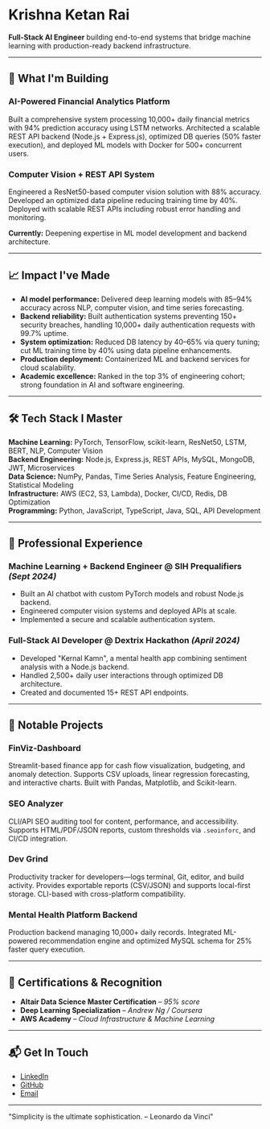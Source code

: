 # Krishna Ketan Rai

**Full-Stack AI Engineer** building end-to-end systems that bridge machine learning with production-ready backend infrastructure.

---

## 🚧 What I'm Building

### **AI-Powered Financial Analytics Platform**  
Built a comprehensive system processing 10,000+ daily financial metrics with 94% prediction accuracy using LSTM networks. Architected a scalable REST API backend (Node.js + Express.js), optimized DB queries (50% faster execution), and deployed ML models with Docker for 500+ concurrent users.

### **Computer Vision + REST API System**  
Engineered a ResNet50-based computer vision solution with 88% accuracy. Developed an optimized data pipeline reducing training time by 40%. Deployed with scalable REST APIs including robust error handling and monitoring.

**Currently:** Deepening expertise in ML model development and backend architecture.

---

## 📈 Impact I've Made

- **AI model performance:** Delivered deep learning models with 85–94% accuracy across NLP, computer vision, and time series forecasting.
- **Backend reliability:** Built authentication systems preventing 150+ security breaches, handling 10,000+ daily authentication requests with 99.7% uptime.
- **System optimization:** Reduced DB latency by 40–65% via query tuning; cut ML training time by 40% using data pipeline enhancements.
- **Production deployment:** Containerized ML and backend services for cloud scalability.
- **Academic excellence:** Ranked in the top 3% of engineering cohort; strong foundation in AI and software engineering.

---

## 🛠️ Tech Stack I Master

**Machine Learning:** PyTorch, TensorFlow, scikit-learn, ResNet50, LSTM, BERT, NLP, Computer Vision  
**Backend Engineering:** Node.js, Express.js, REST APIs, MySQL, MongoDB, JWT, Microservices  
**Data Science:** NumPy, Pandas, Time Series Analysis, Feature Engineering, Statistical Modeling  
**Infrastructure:** AWS (EC2, S3, Lambda), Docker, CI/CD, Redis, DB Optimization  
**Programming:** Python, JavaScript, TypeScript, Java, SQL, API Development

---

## 💼 Professional Experience

### **Machine Learning + Backend Engineer @ SIH Prequalifiers** *(Sept 2024)*  
- Built an AI chatbot with custom PyTorch models and robust Node.js backend.  
- Engineered computer vision systems and deployed APIs at scale.  
- Implemented a secure and scalable authentication system.

### **Full-Stack AI Developer @ Dextrix Hackathon** *(April 2024)*  
- Developed "Kernal Kamn", a mental health app combining sentiment analysis with a Node.js backend.  
- Handled 2,500+ daily user interactions through optimized DB architecture.  
- Created and documented 15+ REST API endpoints.

---

## 🌟 Notable Projects

### **FinViz-Dashboard**  
Streamlit-based finance app for cash flow visualization, budgeting, and anomaly detection. Supports CSV uploads, linear regression forecasting, and interactive charts. Built with Pandas, Matplotlib, and Scikit-learn.

### **SEO Analyzer**  
CLI/API SEO auditing tool for content, performance, and accessibility. Supports HTML/PDF/JSON reports, custom thresholds via `.seoinforc`, and CI/CD integration.

### **Dev Grind**  
Productivity tracker for developers—logs terminal, Git, editor, and build activity. Provides exportable reports (CSV/JSON) and supports local-first storage. CLI-based with cross-platform compatibility.

### **Mental Health Platform Backend**  
Production backend managing 10,000+ daily records. Integrated ML-powered recommendation engine and optimized MySQL schema for 25% faster query execution.

---

## 📜 Certifications & Recognition

- **Altair Data Science Master Certification** – *95% score*
- **Deep Learning Specialization** – *Andrew Ng / Coursera*
- **AWS Academy** – *Cloud Infrastructure & Machine Learning*

---

## 📬 Get In Touch

- [LinkedIn](https://www.linkedin.com/in/krishnaketanrai)  
- [GitHub](https://github.com/krikera)  
- [Email](mailto:krishnaketanrai@gmail.com)

---
<!--QUOTE_START-->
"Simplicity is the ultimate sophistication. – Leonardo da Vinci"
<!--QUOTE_END-->

